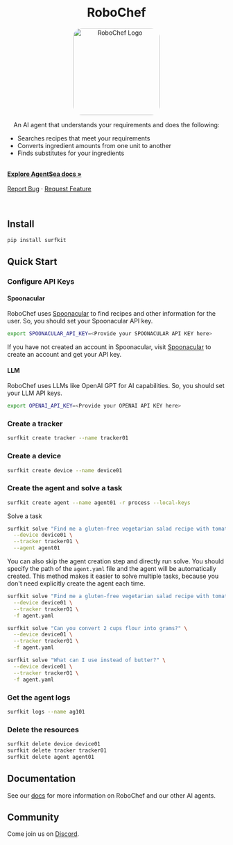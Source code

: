 <!-- PROJECT LOGO -->
<br />
<p align="center">
  <!-- <a href="https://github.com/agentsea/skillpacks">
    <img src="https://project-logo.png" alt="Logo" width="80">
  </a> -->

  <h1 align="center">RoboChef</h1>
    <p align="center">
    <img src="https://storage.googleapis.com/guisurfer-assets/robochef-logo-1.png" alt="RoboChef Logo" width="200" style="border-radius: 20px;">
    </p>
  <p align="center">
    An AI agent that understands your requirements and does the following:
    <ul>
      <li>Searches recipes that meet your requirements</li>
      <li>Converts ingredient amounts from one unit to another</li>
      <li>Finds substitutes for your ingredients</li>
    </ul>
    <br />
    <a href="https://docs.hub.agentsea.ai/introduction"><strong>Explore AgentSea docs »</strong></a>
    <br />
    <br />
    <a href="https://github.com/agentsea/robochef/issues">Report Bug</a>
    ·
    <a href="https://github.com/agentsea/robochef/issues">Request Feature</a>
  </p>
  <br>
</p>

## Install

```sh
pip install surfkit
```

## Quick Start

### Configure API Keys

#### Spoonacular

RoboChef uses <a href="https://spoonacular.com/food-api">Spoonacular</a> to find recipes and other information for the user. So, you should set your Spoonacular API key.

```sh
export SPOONACULAR_API_KEY=<Provide your SPOONACULAR API KEY here>
```
If you have not created an account in Spoonacular, visit <a href="https://spoonacular.com/food-api">Spoonacular</a> to create an account and get your API key.

#### LLM

RoboChef uses LLMs like OpenAI GPT for AI capabilities. So, you should set your LLM API keys.

```sh
export OPENAI_API_KEY=<Provide your OPENAI API KEY here>
```

### Create a tracker

```sh
surfkit create tracker --name tracker01
```

### Create a device

```sh
surfkit create device --name device01
```

### Create the agent and solve a task

```sh
surfkit create agent --name agent01 -r process --local-keys
```

Solve a task

```sh
surfkit solve "Find me a gluten-free vegetarian salad recipe with tomato and carrots and without any eggs" \
  --device device01 \
  --tracker tracker01 \
  --agent agent01
```

You can also skip the agent creation step and directly run solve. You should specify the path of the `agent.yaml` file and the agent will be automatically created. This method makes it easier to solve multiple tasks, because you don't need explicitly create the agent each time.

```sh
surfkit solve "Find me a gluten-free vegetarian salad recipe with tomato and carrots and without any eggs" \
  --device device01 \
  --tracker tracker01 \
  -f agent.yaml
```

```sh
surfkit solve "Can you convert 2 cups flour into grams?" \
  --device device01 \
  --tracker tracker01 \
  -f agent.yaml
```

```sh
surfkit solve "What can I use instead of butter?" \
  --device device01 \
  --tracker tracker01 \
  -f agent.yaml
```

### Get the agent logs
```sh
surfkit logs --name ag101
```

### Delete the resources
```sh
surfkit delete device device01
surfkit delete tracker tracker01
surfkit delete agent agent01
```

## Documentation

See our [docs](https://docs.hub.agentsea.ai) for more information on RoboChef and our other AI agents.

## Community

Come join us on [Discord](https://discord.gg/hhaq7XYPS6).


